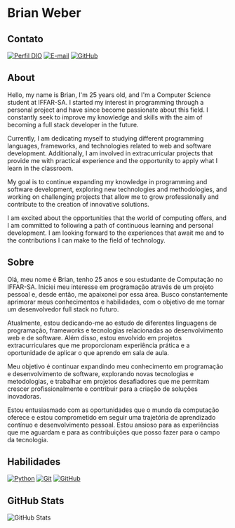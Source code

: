 # Brian Weber

## Contato
[![Perfil DIO](https://img.shields.io/badge/-Meu%20Perfil%20na%20DIO-30A3DC?style=for-the-badge)](https://www.dio.me/users/brian_03007)
[![E-mail](https://img.shields.io/badge/-Email-000?style=for-the-badge&logo=microsoft-outlook&logoColor=E94D5F)](mailto:brian.03007@aluno.iffar.edu.br)
[![GitHub](https://img.shields.io/badge/GitHub-000?style=for-the-badge&logo=github&logoColor=30A3DC)](https://github.com/oBryam)

## About

Hello, my name is Brian, I'm 25 years old, and I'm a Computer Science student at IFFAR-SA. I started my interest in programming through a personal project and have since become passionate about this field. I constantly seek to improve my knowledge and skills with the aim of becoming a full stack developer in the future.

Currently, I am dedicating myself to studying different programming languages, frameworks, and technologies related to web and software development. Additionally, I am involved in extracurricular projects that provide me with practical experience and the opportunity to apply what I learn in the classroom.

My goal is to continue expanding my knowledge in programming and software development, exploring new technologies and methodologies, and working on challenging projects that allow me to grow professionally and contribute to the creation of innovative solutions.

I am excited about the opportunities that the world of computing offers, and I am committed to following a path of continuous learning and personal development. I am looking forward to the experiences that await me and to the contributions I can make to the field of technology.

## Sobre

Olá, meu nome é Brian, tenho 25 anos e sou estudante de Computação no IFFAR-SA. Iniciei meu interesse em programação através de um projeto pessoal e, desde então, me apaixonei por essa área. Busco constantemente aprimorar meus conhecimentos e habilidades, com o objetivo de me tornar um desenvolvedor full stack no futuro.

Atualmente, estou dedicando-me ao estudo de diferentes linguagens de programação, frameworks e tecnologias relacionadas ao desenvolvimento web e de software. Além disso, estou envolvido em projetos extracurriculares que me proporcionam experiência prática e a oportunidade de aplicar o que aprendo em sala de aula.

Meu objetivo é continuar expandindo meu conhecimento em programação e desenvolvimento de software, explorando novas tecnologias e metodologias, e trabalhar em projetos desafiadores que me permitam crescer profissionalmente e contribuir para a criação de soluções inovadoras.

Estou entusiasmado com as oportunidades que o mundo da computação oferece e estou comprometido em seguir uma trajetória de aprendizado contínuo e desenvolvimento pessoal. Estou ansioso para as experiências que me aguardam e para as contribuições que posso fazer para o campo da tecnologia.

## Habilidades

[![Python](https://img.shields.io/badge/Python-000?style=for-the-badge&logo=python&logoColor=00)](https://docs.python.org/3/)
[![Git](https://img.shields.io/badge/Git-000?style=for-the-badge&logo=git&logoColor=E94D5F)](https://git-scm.com/doc)
[![GitHub](https://img.shields.io/badge/GitHub-000?style=for-the-badge&logo=github&logoColor=30A3DC)](https://docs.github.com/)

## GitHub Stats

![GitHub Stats](https://github-readme-stats.vercel.app/api?username=oBryam&theme=transparent&bg_color=000&border_color=30A3DC&show_icons=true&icon_color=30A3DC&title_color=E94D5F&text_color=FFF)
